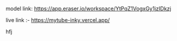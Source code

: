 model link: https://app.eraser.io/workspace/YtPqZ1VogxGy1jzIDkzj

live link :- https://mytube-inky.vercel.app/

hfj
